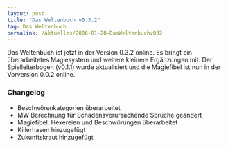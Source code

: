 ```yaml
---
layout: post
title: "Das Weltenbuch v0.3.2"
tag: Das Weltenbuch
permalink: /Aktuelles/2006-01-28-DasWeltenbuchv032
---
```


Das Weltenbuch ist jetzt in der Version 0.3.2 online. Es bringt ein überarbeitetes Magiesystem und weitere kleinere Ergänzungen mit. Der Spielleiterbogen (v0.1.1) wurde aktualisiert und die Magiefibel ist nun in der Vorversion 0.0.2 online.

### Changelog

- Beschwörenkategorien überarbeitet
- MW Berechnung für Schadensverursachende Sprüche geändert
- Magiefibel: Hexereien und Beschwörungen überarbeitet
- Killerhasen hinzugefügt
- Zukunftskraut hinzugefügt


